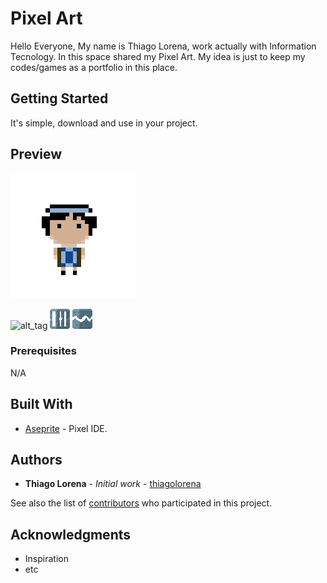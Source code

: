 # Pixel Art

Hello Everyone,
My name is Thiago Lorena, work actually with Information Tecnology.
In this space shared my Pixel Art.
My idea is just to keep my codes/games as a portfolio in this place.

## Getting Started

It's simple, download and use in your project.

## Preview

![alt tag](https://github.com/thiagolorena/PixelArt/blob/master/Heroi_1_CabeloPreto.png)

![alt_tag](https://github.com/thiagolorena/PixelArt/blob/master/Block_Cave_1.png)
![alt_tag](https://github.com/thiagolorena/PixelArt/blob/master/Block_Cave_2.png)
![alt_tag](https://github.com/thiagolorena/PixelArt/blob/master/Block_Cave_3.png)


### Prerequisites

N/A

## Built With

* [Aseprite](https://https://www.aseprite.org/) - Pixel IDE.

## Authors

* **Thiago Lorena** - *Initial work* - [thiagolorena](https://github.com/thiagolorena)

See also the list of [contributors](https://github.com/your/project/contributors) who participated in this project.

## Acknowledgments

* Inspiration
* etc
